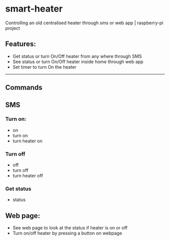 # smart-heater
Controlling an old centralised heater through sms or web app | raspberry-pi project 

## Features:
* Get status or turn On/Off heater from any where through SMS
* See status or turn On/Off heater inside home through web app
* Set timer to turn On the heater

---
## Commands
## SMS
### Turn on:
* on
* turn on
* turn heater on

### Turn off
* off
* turn off
* turn heater off

### Get status
* status

## Web page:
* See web page to look at the status if heater is on or off
* Turn on/off heater by pressing a button on webpage